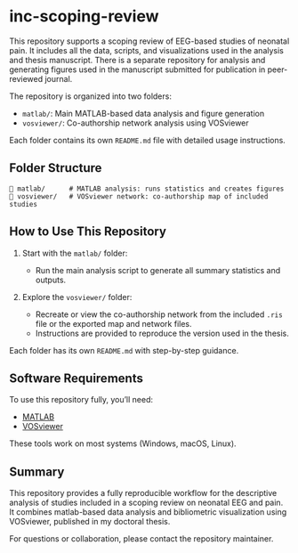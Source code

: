 # inc-scoping-review

This repository supports a scoping review of EEG-based studies of neonatal pain. It includes all the data, scripts, and visualizations used in the analysis and thesis manuscript. There is a separate repository for analysis and generating figures used in the manuscript submitted for publication in peer-reviewed journal.

The repository is organized into two folders:
- `matlab/`: Main MATLAB-based data analysis and figure generation
- `vosviewer/`: Co-authorship network analysis using VOSviewer

Each folder contains its own `README.md` file with detailed usage instructions.

## Folder Structure

```
📁 matlab/      # MATLAB analysis: runs statistics and creates figures
📁 vosviewer/   # VOSviewer network: co-authorship map of included studies
```

## How to Use This Repository

1. Start with the `matlab/` folder:
   - Run the main analysis script to generate all summary statistics and outputs.

3. Explore the `vosviewer/` folder:
   - Recreate or view the co-authorship network from the included `.ris` file or the exported map and network files.
   - Instructions are provided to reproduce the version used in the thesis.

Each folder has its own `README.md` with step-by-step guidance.

## Software Requirements

To use this repository fully, you’ll need:

- [MATLAB](https://www.mathworks.com/help/install/ug/install-products-with-internet-connection.html)  
- [VOSviewer](https://www.vosviewer.com/)

These tools work on most systems (Windows, macOS, Linux).

## Summary

This repository provides a fully reproducible workflow for the descriptive analysis of studies included in a scoping review on neonatal EEG and pain. It combines matlab-based data analysis and bibliometric visualization using VOSviewer, published in my doctoral thesis.

For questions or collaboration, please contact the repository maintainer.
